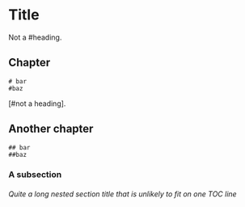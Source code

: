 # Title

Not a #heading.

## Chapter

```#foo
# bar
#baz
```

[#not a heading].

## Another chapter

``` # foo
## bar
##baz
```

### A subsection

###### Quite a long nested section title that is unlikely to fit on one TOC line
